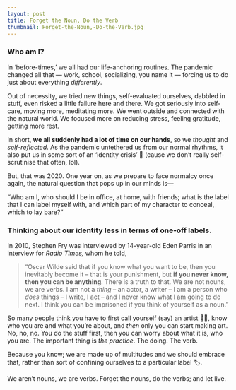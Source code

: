 ```yaml
---
layout: post
title: Forget the Noun, Do the Verb
thumbnail: Forget-the-Noun,-Do-the-Verb.jpg
---
```

### Who am I?

In ‘before-times,’ we all had our life-anchoring routines. The pandemic changed all that — work, school, socializing, you name it — forcing us to do just about everything *differently*.

Out of necessity, we tried new things, self-evaluated ourselves, dabbled in stuff, even risked a little failure here and there. We got seriously into self-care, moving more, meditating more. We went outside and connected with the natural world. We focused more on reducing stress, feeling gratitude, getting more rest.

In short, **we all suddenly had a lot of time on our hands**, so we *thought* and *self-reflected*. As the pandemic untethered us from our normal rhythms, it also put us in some sort of an ‘identity crisis’ 🥸 (cause we don’t really self-scrutinise that often, lol). 

But, that was 2020. One year on, as we prepare to face normalcy once again, the natural question that pops up in our minds is— 

“Who am I, who should I be in office, at home, with friends; what is the label that I can label myself with, and which part of my character to conceal, which to lay bare?”

### Thinking about our identity less in terms of one-off labels.

In 2010, Stephen Fry was interviewed by 14-year-old Eden Parris in an interview for *Radio Times,* whom he told,

> “Oscar Wilde said that if you know what you want to be, then you inevitably become it – that is your punishment, but **if you never know, then you can be anything**. There is a truth to that. We are not nouns, we are verbs. I am not a *thing* – an actor, a writer – I am a person who *does* things – I write, I act – and I never know what I am going to do next. I think you can be imprisoned if you think of yourself as a noun.”
> 

So many people think you have to first call yourself (say) an artist 👩‍🎨, know who you are and what you’re about, and *then* only you can start making art. No, no, no. You do the stuff first, then you can worry about what it is, who you are. The important thing is *the practice*. The doing. The verb.

Because you know; we are made up of multitudes and we should embrace that, rather than sort of confining ourselves to a particular label 🏷. 

 We aren’t nouns, we are verbs. Forget the nouns, do the verbs; and let live.
